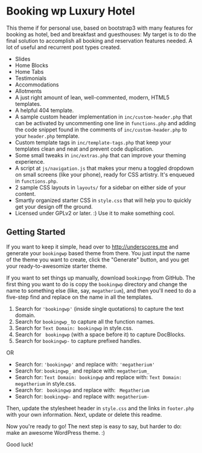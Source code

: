Booking wp Luxury Hotel
===

This theme if for personal use, based on bootstrap3 with many features for booking as hotel, bed and breakfast and guesthouses:
My target is to do the final solution to accomplish all booking and reservation features needed. A lot of useful and recurrent post types created.

* Slides
* Home Blocks
* Home Tabs
* Testimonials
* Accommodations
* Allotments
* A just right amount of lean, well-commented, modern, HTML5 templates.
* A helpful 404 template.
* A sample custom header implementation in `inc/custom-header.php` that can be activated by uncommenting one line in `functions.php` and adding the code snippet found in the comments of `inc/custom-header.php` to your `header.php` template.
* Custom template tags in `inc/template-tags.php` that keep your templates clean and neat and prevent code duplication.
* Some small tweaks in `inc/extras.php` that can improve your theming experience.
* A script at `js/navigation.js` that makes your menu a toggled dropdown on small screens (like your phone), ready for CSS artistry. It's enqueued in `functions.php`.
* 2 sample CSS layouts in `layouts/` for a sidebar on either side of your content.
* Smartly organized starter CSS in `style.css` that will help you to quickly get your design off the ground.
* Licensed under GPLv2 or later. :) Use it to make something cool.

Getting Started
---------------

If you want to keep it simple, head over to http://underscores.me and generate your `bookingwp` based theme from there. You just input the name of the theme you want to create, click the "Generate" button, and you get your ready-to-awesomize starter theme.

If you want to set things up manually, download `bookingwp` from GitHub. The first thing you want to do is copy the `bookingwp` directory and change the name to something else (like, say, `megatherium`), and then you'll need to do a five-step find and replace on the name in all the templates.

1. Search for `'bookingwp'` (inside single quotations) to capture the text domain.
2. Search for `bookingwp_` to capture all the function names.
3. Search for `Text Domain: bookingwp` in style.css.
4. Search for <code>&nbsp;bookingwp</code> (with a space before it) to capture DocBlocks.
5. Search for `bookingwp-` to capture prefixed handles.

OR

* Search for: `'bookingwp'` and replace with: `'megatherium'`
* Search for: `bookingwp_` and replace with: `megatherium_`
* Search for: `Text Domain: bookingwp` and replace with: `Text Domain: megatherium` in style.css.
* Search for: <code>&nbsp;bookingwp</code> and replace with: <code>&nbsp;Megatherium</code>
* Search for: `bookingwp-` and replace with: `megatherium-`

Then, update the stylesheet header in `style.css` and the links in `footer.php` with your own information. Next, update or delete this readme.

Now you're ready to go! The next step is easy to say, but harder to do: make an awesome WordPress theme. :)

Good luck!
